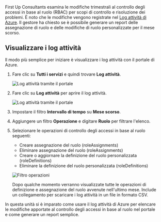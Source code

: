 First Up Consultants esamina le modifiche trimestrali al controllo degli accessi in base al ruolo (RBAC) per scopi di controllo e risoluzione dei problemi. È noto che le modifiche vengono registrate nel [Log attività di Azure](/azure/monitoring-and-diagnostics/monitoring-overview-activity-logs). Il gestore ha chiesto se è possibile generare un report delle assegnazione di ruolo e delle modifiche di ruolo personalizzate per il mese scorso.

## <a name="view-activity-logs"></a>Visualizzare i log attività

Il modo più semplice per iniziare è visualizzare i log attività con il portale di Azure.

1. Fare clic su **Tutti i servizi** e quindi trovare **Log attività**.

    ![Log attività tramite il portale](../media/6-all-services-activity-log.png)

1. Fare clic su **Log attività** per aprire il log attività.

    ![Log attività tramite il portale](../media/6-activity-log-portal.png)

1. Impostare il filtro **Intervallo di tempo** su **Mese scorso**.

1. Aggiungere un filtro **Operazione** e digitare **Ruolo** per filtrare l'elenco.

1. Selezionare le operazioni di controllo degli accessi in base al ruolo seguenti:

    - Creare assegnazione del ruolo (roleAssignments)
    - Eliminare assegnazione del ruolo (roleAssignments)
    - Creare o aggiornare la definizione del ruolo personalizzata (roleDefinitions)
    - Eliminare la definizione del ruolo personalizzata (roleDefinitions)

    ![Filtro operazioni](../media/6-operation-filter.png)

    Dopo qualche momento verranno visualizzate tutte le operazioni di definizione e assegnazione del ruolo avvenute nell'ultimo mese. Include un collegamento per scaricare i log attività in un file in formato CSV.

In questa unità si è imparato come usare il log attività di Azure per elencare le modifiche apportate al controllo degli accessi in base al ruolo nel portale e come generare un report semplice.